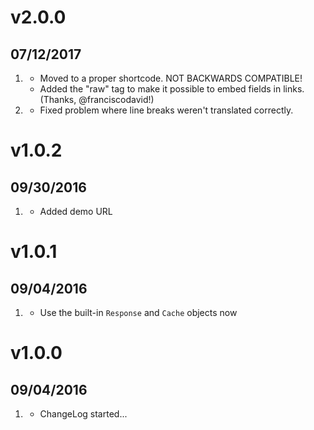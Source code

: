 # v2.0.0
##  07/12/2017

1. [](#new)
    * Moved to a proper shortcode. NOT BACKWARDS COMPATIBLE!
    * Added the "raw" tag to make it possible to embed fields in links. (Thanks, @franciscodavid!)
2. [](#bugfix)
    * Fixed problem where line breaks weren't translated correctly.

# v1.0.2
##  09/30/2016

1. [](#new)
    * Added demo URL

# v1.0.1
## 09/04/2016

1. [](#improved)
    * Use the built-in `Response` and `Cache` objects now

# v1.0.0
##  09/04/2016

1. [](#new)
    * ChangeLog started...
